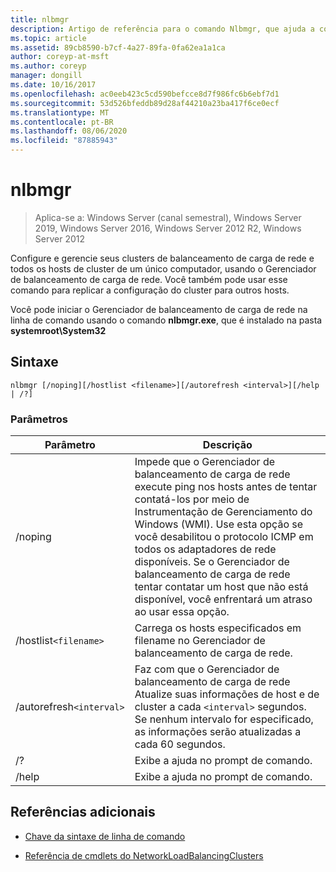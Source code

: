 ```yaml
---
title: nlbmgr
description: Artigo de referência para o comando Nlbmgr, que ajuda a configurar e gerenciar seus clusters de balanceamento de carga de rede e todos os hosts de cluster de um único computador, usando o Gerenciador de balanceamento de carga de rede.
ms.topic: article
ms.assetid: 89cb8590-b7cf-4a27-89fa-0fa62ea1a1ca
author: coreyp-at-msft
ms.author: coreyp
manager: dongill
ms.date: 10/16/2017
ms.openlocfilehash: ac0eeb423c5cd590befcce8d7f986fc6b6ebf7d1
ms.sourcegitcommit: 53d526bfeddb89d28af44210a23ba417f6ce0ecf
ms.translationtype: MT
ms.contentlocale: pt-BR
ms.lasthandoff: 08/06/2020
ms.locfileid: "87885943"
---
```

# <a name="nlbmgr"></a>nlbmgr

> Aplica-se a: Windows Server (canal semestral), Windows Server 2019, Windows Server 2016, Windows Server 2012 R2, Windows Server 2012

Configure e gerencie seus clusters de balanceamento de carga de rede e todos os hosts de cluster de um único computador, usando o Gerenciador de balanceamento de carga de rede. Você também pode usar esse comando para replicar a configuração do cluster para outros hosts.

Você pode iniciar o Gerenciador de balanceamento de carga de rede na linha de comando usando o comando **nlbmgr.exe**, que é instalado na pasta **systemroot\System32**

## <a name="syntax"></a>Sintaxe

```
nlbmgr [/noping][/hostlist <filename>][/autorefresh <interval>][/help | /?]
```

### <a name="parameters"></a>Parâmetros

| Parâmetro | Descrição |
| --------- | ----------- |
| /noping | Impede que o Gerenciador de balanceamento de carga de rede execute ping nos hosts antes de tentar contatá-los por meio de Instrumentação de Gerenciamento do Windows (WMI). Use esta opção se você desabilitou o protocolo ICMP em todos os adaptadores de rede disponíveis. Se o Gerenciador de balanceamento de carga de rede tentar contatar um host que não está disponível, você enfrentará um atraso ao usar essa opção. |
| /hostlist`<filename>` | Carrega os hosts especificados em filename no Gerenciador de balanceamento de carga de rede. |
| /autorefresh`<interval>` | Faz com que o Gerenciador de balanceamento de carga de rede Atualize suas informações de host e de cluster a cada `<interval>` segundos. Se nenhum intervalo for especificado, as informações serão atualizadas a cada 60 segundos. |
| /? | Exibe a ajuda no prompt de comando. |
| /help | Exibe a ajuda no prompt de comando. |

## <a name="additional-references"></a>Referências adicionais

- [Chave da sintaxe de linha de comando](command-line-syntax-key.md)

- [Referência de cmdlets do NetworkLoadBalancingClusters](/powershell/module/networkloadbalancingclusters)
